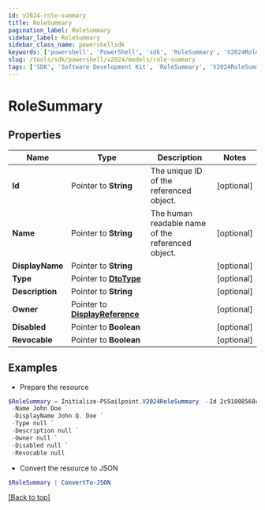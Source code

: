 ```yaml
---
id: v2024-role-summary
title: RoleSummary
pagination_label: RoleSummary
sidebar_label: RoleSummary
sidebar_class_name: powershellsdk
keywords: ['powershell', 'PowerShell', 'sdk', 'RoleSummary', 'V2024RoleSummary'] 
slug: /tools/sdk/powershell/v2024/models/role-summary
tags: ['SDK', 'Software Development Kit', 'RoleSummary', 'V2024RoleSummary']
---
```



# RoleSummary

## Properties

Name | Type | Description | Notes
------------ | ------------- | ------------- | -------------
**Id** |  Pointer to **String** | The unique ID of the referenced object. | [optional] 
**Name** |  Pointer to **String** | The human readable name of the referenced object. | [optional] 
**DisplayName** |  Pointer to **String** |  | [optional] 
**Type** |  Pointer to [**DtoType**](dto-type) |  | [optional] 
**Description** |  Pointer to **String** |  | [optional] 
**Owner** |  Pointer to [**DisplayReference**](display-reference) |  | [optional] 
**Disabled** |  Pointer to **Boolean** |  | [optional] 
**Revocable** |  Pointer to **Boolean** |  | [optional] 

## Examples

- Prepare the resource
```powershell
$RoleSummary = Initialize-PSSailpoint.V2024RoleSummary  -Id 2c91808568c529c60168cca6f90c1313 `
 -Name John Doe `
 -DisplayName John Q. Doe `
 -Type null `
 -Description null `
 -Owner null `
 -Disabled null `
 -Revocable null
```

- Convert the resource to JSON
```powershell
$RoleSummary | ConvertTo-JSON
```


[[Back to top]](#) 


